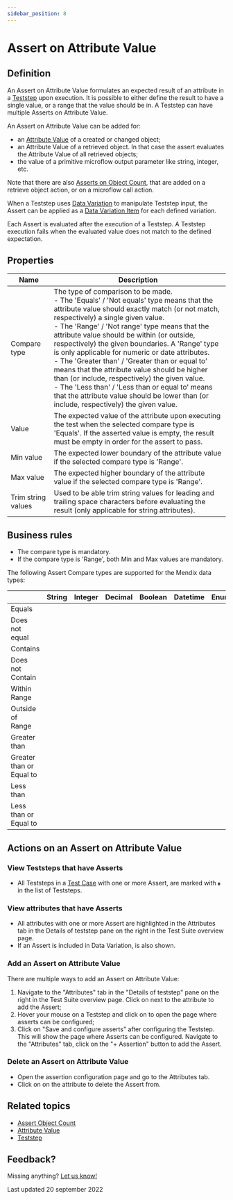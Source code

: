 ```yaml
---
sidebar_position: 8
---
```


# Assert on Attribute Value

## Definition

An Assert on Attribute Value formulates an expected result of an attribute in a [Teststep](teststep) upon execution. It is possible to either define the result to have a single value, or a range that the value should be in. A Teststep can have multiple Asserts on Attribute Value.

An Assert on Attribute Value can be added for:
- an [Attribute Value](attribute-value) of a created or changed object;
- an Attribute Value of a retrieved object. In that case the assert evaluates the Attribute Value of all retrieved objects;
- the value of a primitive microflow output parameter like string, integer, etc.

Note that there are also [Asserts on Object Count](assert-object-count), that are added on a retrieve object action, or on a microflow call action. 

When a Teststep uses [Data Variation](datavariation) to manipulate Teststep input, the Assert can be applied as a [Data Variation Item](datavariation-item) for each defined variation.

Each Assert is evaluated after the execution of a Teststep. A Teststep execution fails when the evaluated value does not match to the defined expectation. 

## Properties
| Name               | Description                                                                                                                                                                                                                                                                                                                                                                                                                                                                                                                                                                                                                                                                                                                   |
| ------------------ | ----------------------------------------------------------------------------------------------------------------------------------------------------------------------------------------------------------------------------------------------------------------------------------------------------------------------------------------------------------------------------------------------------------------------------------------------------------------------------------------------------------------------------------------------------------------------------------------------------------------------------------------------------------------------------------------------------------------------------- |
| Compare type       | The type of comparison to be made. <br />  - The 'Equals' / 'Not equals' type means that the attribute value should exactly match (or not match, respectively) a single given value. <br />   - The 'Range' / 'Not range' type  means that the attribute value should be within (or outside, respectively) the given boundaries. A 'Range' type is only applicable for numeric or date attributes.  <br />   - The 'Greater than' / 'Greater than or equal to' means that the attribute value should be higher than (or include, respectively) the given value.  <br />   - The 'Less than' / 'Less than or equal to' means that the attribute value should be lower than (or include, respectively) the given value.  <br /> |
| Value              | The expected value of the attribute upon executing the test when the selected compare type is 'Equals'. If the asserted value is empty, the result must be empty in order for the assert to pass.                                                                                                                                                                                                                                                                                                                                                                                                                                                                                                                             |
| Min value          | The expected lower boundary of the attribute value if the selected compare type is 'Range'.                                                                                                                                                                                                                                                                                                                                                                                                                                                                                                                                                                                                                                   |
| Max value          | The expected higher boundary of the attribute value if the selected compare type is 'Range'.                                                                                                                                                                                                                                                                                                                                                                                                                                                                                                                                                                                                                                  |
| Trim string values | Used to be able trim string values for leading and trailing space characters before evaluating the result (only applicable for string attributes).                                                                                                                                                                                                                                                                                                                                                                                                                                                                                                                                                                            |

## Business rules
- The compare type is mandatory.
- If the compare type is 'Range', both Min and Max values are mandatory.

The following Assert Compare types are supported for the Mendix data types:

|                          | String                       | Integer                      | Decimal                      | Boolean                      | Datetime                     | Enumeration                  |
| ------------------------ | ---------------------------- | ---------------------------- | ---------------------------- | ---------------------------- | ---------------------------- | ---------------------------- |
| Equals                   | <i class="fas fa-check"></i> | <i class="fas fa-check"></i> | <i class="fas fa-check"></i> | <i class="fas fa-check"></i> | <i class="fas fa-check"></i> | <i class="fas fa-check"></i> |
| Does not equal           | <i class="fas fa-check"></i> | <i class="fas fa-check"></i> | <i class="fas fa-check"></i> | <i class="fas fa-check"></i> | <i class="fas fa-check"></i> | <i class="fas fa-check"></i> |
| Contains                 | <i class="fas fa-check"></i> |                              |                              |                              |                              |                              |
| Does not Contain         | <i class="fas fa-check"></i> |                              |                              |                              |                              |                              |
| Within Range             |                              | <i class="fas fa-check"></i> | <i class="fas fa-check"></i> |                              | <i class="fas fa-check"></i> |
| Outside of Range         |                              | <i class="fas fa-check"></i> | <i class="fas fa-check"></i> |                              | <i class="fas fa-check"></i> |
| Greater than             |                              | <i class="fas fa-check"></i> | <i class="fas fa-check"></i> |                              | <i class="fas fa-check"></i> |
| Greater than or Equal to |                              | <i class="fas fa-check"></i> | <i class="fas fa-check"></i> |                              | <i class="fas fa-check"></i> |
| Less than                |                              | <i class="fas fa-check"></i> | <i class="fas fa-check"></i> |                              | <i class="fas fa-check"></i> |
| Less than or Equal to    |                              | <i class="fas fa-check"></i> | <i class="fas fa-check"></i> |                              | <i class="fas fa-check"></i> |

## Actions on an Assert on Attribute Value

### View Teststeps that have Asserts 
- All Teststeps in a [Test Case](test-case) with one or more Assert, are marked with <svg role="img" viewBox="0 0 384 512" width="1%" height="1%" xmlns="http://www.w3.org/2000/svg"><path fill="currentColor" d="M360 0H24C10.7 0 0 10.7 0 24v464c0 13.3 10.7 24 24 24h336c13.3 0 24-10.7 24-24V24c0-13.3-10.7-24-24-24zM64 112c0-8.8 7.2-16 16-16h32c8.8 0 16 7.2 16 16v32c0 8.8-7.2 16-16 16H80c-8.8 0-16-7.2-16-16v-32zm1.6 129.4l12.7-12.6c2.1-2.1 5.5-2.1 7.6 0l20.6 20.8 47.6-47.2c2.1-2.1 5.5-2.1 7.6 0l12.6 12.7c2.1 2.1 2.1 5.5 0 7.6l-64.2 63.6c-2.1 2.1-5.5 2.1-7.6 0L65.6 249c-2.1-2.1-2.1-5.5 0-7.6zM128 400c0 8.8-7.2 16-16 16H80c-8.8 0-16-7.2-16-16v-32c0-8.8 7.2-16 16-16h32c8.8 0 16 7.2 16 16v32zm192-8c0 4.4-3.6 8-8 8H168c-4.4 0-8-3.6-8-8v-16c0-4.4 3.6-8 8-8h144c4.4 0 8 3.6 8 8v16zm0-128c0 4.4-4.3 8-9.6 8H170.2s29.2-30.2 30.4-32h109.7c5.3 0 9.6 3.6 9.6 8v16zm0-128c0 4.4-3.6 8-8 8H168c-4.4 0-8-3.6-8-8v-16c0-4.4 3.6-8 8-8h144c4.4 0 8 3.6 8 8v16z" class=""></path></svg> in the list of Teststeps.

### View attributes that have Asserts 
- All attributes with one or more Assert are highlighted in the Attributes tab in the Details of teststep pane on the right in the Test Suite overview page.
- If an Assert is included in Data Variation, <i class="fas fa-table"></i> is also shown.

### Add an Assert on Attribute Value
There are multiple ways to add an Assert on Attribute Value:
1. Navigate to the "Attributes" tab in the "Details of teststep" pane on the right in the Test Suite overview page. Click on <i class="fas fa-table"></i> next to the attribute to add the Assert;
2. Hover your mouse on a Teststep and click on <i class="fas fa-table"></i> to open the page where asserts can be configured;
3. Click on "Save and configure asserts" after configuring the Teststep. This will show the page where Asserts can be configured. Navigate to the "Attributes" tab, click on the "+ Assertion" button to add the Assert.

### Delete an Assert on Attribute Value
- Open the assertion configuration page and go to the Attributes tab.
- Click on <i class="fas fa-trash-alt"></i> on the attribute to delete the Assert from.

## Related topics
- [Assert Object Count](assert-object-count)
- [Attribute Value](attribute-value)
- [Teststep](teststep)

## Feedback?
Missing anything? [Let us know!](mailto:support@menditect.com)

Last updated 20 september 2022